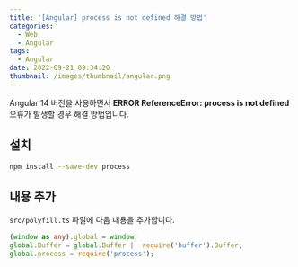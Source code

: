 ```yaml
---
title: '[Angular] process is not defined 해결 방법'
categories:
  - Web
  - Angular
tags:
  - Angular
date: 2022-09-21 09:34:20
thumbnail: /images/thumbnail/angular.png
---
```


Angular 14 버전을 사용하면서 **ERROR ReferenceError: process is not defined** 오류가 발생할 경우 해결 방법입니다.

## 설치

```bash
npm install --save-dev process
```

## 내용 추가

`src/polyfill.ts` 파일에 다음 내용을 추가합니다.

```ts
(window as any).global = window;
global.Buffer = global.Buffer || require('buffer').Buffer;
global.process = require('process');
```
